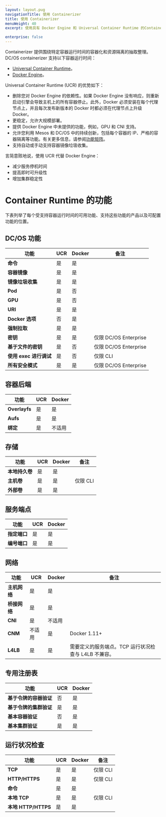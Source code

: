 ```yaml
---
layout: layout.pug
navigationTitle: 使用 Containerizer
title: 使用 Containerizer
menuWeight: 40
excerpt: 使用具有 Docker Engine 和 Universal Container Runtime 的Containerizer

enterprise: false
---
```


Containerizer 提供围绕特定容器运行时间的容器化和资源隔离的抽取整理。DC/OS containerizer 支持以下容器运行时间：

- [Universal Container Runtime](/dcos/cn/1.11/deploying-services/containerizers/ucr/)。
- [Docker Engine](/dcos/cn/1.11/deploying-services/containerizers/docker-containerizer/)。

Universal Container Runtime (UCR) 的优势如下：

* 删除您对 Docker Engine 的依赖性。如果 Docker Engine 没有响应，则重新启动引擎会导致主机上的所有容器停止。此外，Docker 必须安装在每个代理节点上，并且每次发布新版本的 Docker 时都必须在代理节点上升级 Docker。
* 更稳定，允许大规模部署。
* 提供 Docker Engine 中未提供的功能，例如，GPU 和 CNI 支持。
* 允许您利用 Mesos 和 DC/OS 中的持续创新，包括每个容器的 IP、严格的容器隔离等功能。有关更多信息，请参阅[功能矩阵](#container-runtime-features)。
* 支持自动或手动支持容器镜像垃圾收集。

言简意赅地说，使用 UCR 代替 Docker Engine：

- 减少服务停机时间
- 提高即时可升级性
- 增加集群稳定性

# Container Runtime 的功能

下表列举了每个受支持容器运行时间的可用功能、支持这些功能的产品以及可配置功能的位置。

## DC/OS 功能

| 功能 | UCR | Docker | 备注 |
| --------------------------------------- | ----------- | --------- | -------- |
| **命令** | 是 | 是 | |
| **容器镜像** | 是 | 是 | |
| **镜像垃圾收集** | 是 | 是 | |
| **Pod** | 是 | 否 | |
| **GPU** | 是 | 否 | |
| **URI** | 是 | 是 | |
| **Docker 选项** | 否 | 是 | |
| **强制拉取** | 是 | 是 | |
| **密钥** | 是 | 是 | 仅限 DC/OS Enterprise |
| **基于文件的密钥** | 是 | 否 | 仅限 DC/OS Enterprise |
| **使用 exec 进行调试** | 是 | 否 | 仅限 CLI |
| **所有安全模式** | 是 | 是 | 仅限 DC/OS Enterprise |

## 容器后端

| 功能 | UCR | Docker |
| --------------------------------------- | ----------- | --------- |
| **Overlayfs** | 是 | 是 |
| **Aufs** | 是 | 是 |
| **绑定** | 是 | 不适用 |

## 存储

| 功能 | UCR | Docker | 备注 |
| --------------------------------------- | ----------- | --------- | --------- |
| **本地持久卷** | 是 | 是 | |
| **主机卷** | 是 | 是 | 仅限 CLI |
| **外部卷** | 是 | 是 | |

## 服务端点

| 功能 | UCR | Docker |
| --------------------------------------- | ----------- | --------- |
| **指定端口** | 是 | 是 |
| **编号端口** | 是 | 是 |

## 网络

| 功能 | UCR | Docker | 备注 |
| --------------------------------------- | ----------- | --------- | --------- |
| **主机网络** | 是 | 是 | |
| **桥接网络** | 是 | 是 | |
| **CNI** | 是 | 不适用 | |
| **CNM** | 不适用 | 是 | Docker 1.11+ |
| **L4LB** | 是 | 是 | 需要定义的服务端点。TCP 运行状况检查与 L4LB 不兼容。 |

## 专用注册表

| 功能 | UCR | Docker |
| --------------------------------------- | ----------- | --------- |
| **基于令牌的容器验证** | 否 | 是 |
| **基于令牌的集群验证** | 是 | 是 |
| **基本容器验证** | 否 | 是 |
| **基本集群验证** | 是 | 是 |

## 运行状况检查

| 功能 | UCR | Docker |备注 |
| --------------------------------------- | ----------- | --------- | --------- |
| **TCP** | 是 | 是 | 仅限 CLI |
| **HTTP/HTTPS** | 是 | 是 | 仅限 CLI |
| **命令** | 是 | 是 | |
| **本地 TCP** | 是 | 是 | 仅限 CLI |
| **本地 HTTP/HTTPS** | 是 | 是 | |
